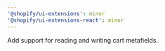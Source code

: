 ```yaml
---
'@shopify/ui-extensions': minor
'@shopify/ui-extensions-react': minor
---
```


Add support for reading and writing cart metafields.
